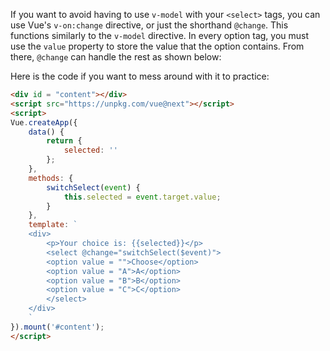 If you want to avoid having to use `v-model` with your `<select>` tags,
you can use Vue's `v-on:change` directive, or just the shorthand `@change`. This functions
similarly to the `v-model` directive. In every option tag, you must use the `value`
property to store the value that the option contains. From there, `@change` can
handle the rest as shown below:

<div id = "content"></div>
<script src="https://unpkg.com/vue@next"></script>
<script>
Vue.createApp({
    data() {
        return {
            selected: ''
        };
    },
    methods: {
        switchSelect(event) {
            this.selected = event.target.value;
        }
    },
    template: `
    <div>
        <p>Your choice is: {{selected}}</p>
        <select @change="switchSelect($event)">
        <option value = "">Choose</option>
        <option value = "A">A</option>
        <option value = "B">B</option>
        <option value = "C">C</option>
        </select>
    </div>
    `
}).mount('#content');
</script>

Here is the code if you want to mess around with it to practice:

```html
<div id = "content"></div>
<script src="https://unpkg.com/vue@next"></script>
<script>
Vue.createApp({
    data() {
        return {
            selected: ''
        };
    },
    methods: {
        switchSelect(event) {
            this.selected = event.target.value;
        }
    },
    template: `
    <div>
        <p>Your choice is: {{selected}}</p>
        <select @change="switchSelect($event)">
        <option value = "">Choose</option>
        <option value = "A">A</option>
        <option value = "B">B</option>
        <option value = "C">C</option>
        </select>
    </div>
    `
}).mount('#content');
</script>
```
